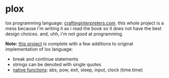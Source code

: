 # plox

lox programming language: [craftinginterpreters.com](http://www.craftinginterpreters.com/). this whole project is a mess because i'm writing it as i read the book so it does not have the best design choices. and, uhh, i'm not good at programming.

**Note:** [this project](https://github.com/nwxnk/plox/tree/17f6054375c75e137ffb41e96190550cae6772ec) is complete with a few additions to original implementation of lox language:

* break and continue statements
* strings can be denoted with single quotes
* [native functions](https://github.com/nwxnk/plox/blob/17f6054375c75e137ffb41e96190550cae6772ec/plox/native.py): abs, pow, exit, sleep, input, clock (time.time)